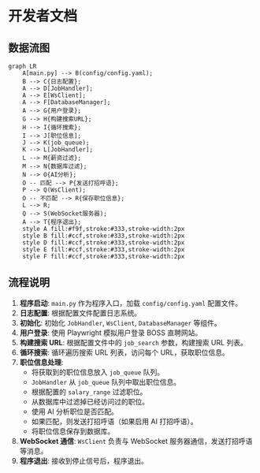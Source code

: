 # 开发者文档

## 数据流图

```mermaid
graph LR
    A[main.py] --> B(config/config.yaml);
    B --> C{日志配置};
    A --> D[JobHandler];
    A --> E[WsClient];
    A --> F[DatabaseManager];
    A --> G{用户登录};
    G --> H{构建搜索URL};
    H --> I{循环搜索};
    I --> J[职位信息];
    J --> K(job_queue);
    K --> L[JobHandler];
    L --> M{薪资过滤};
    M --> N{数据库过滤};
    N --> O{AI分析};
    O -- 匹配 --> P{发送打招呼语};
    P --> Q(WsClient);
    O -- 不匹配 --> R{保存职位信息};
    L --> R;
    Q --> S(WebSocket服务器);
    A --> T{程序退出};
    style A fill:#f9f,stroke:#333,stroke-width:2px
    style B fill:#ccf,stroke:#333,stroke-width:2px
    style D fill:#ccf,stroke:#333,stroke-width:2px
    style E fill:#ccf,stroke:#333,stroke-width:2px
    style F fill:#ccf,stroke:#333,stroke-width:2px
```

## 流程说明

1.  **程序启动**: `main.py` 作为程序入口，加载 `config/config.yaml` 配置文件。
2.  **日志配置**: 根据配置文件配置日志系统。
3.  **初始化**: 初始化 `JobHandler`, `WsClient`, `DatabaseManager` 等组件。
4.  **用户登录**: 使用 Playwright 模拟用户登录 BOSS 直聘网站。
5.  **构建搜索 URL**: 根据配置文件中的 `job_search` 参数，构建搜索 URL 列表。
6.  **循环搜索**: 循环遍历搜索 URL 列表，访问每个 URL，获取职位信息。
7.  **职位信息处理**:
    *   将获取到的职位信息放入 `job_queue` 队列。
    *   `JobHandler` 从 `job_queue` 队列中取出职位信息。
    *   根据配置的 `salary_range` 过滤职位。
    *   从数据库中过滤掉已经访问过的职位。
    *   使用 AI 分析职位是否匹配。
    *   如果匹配，则发送打招呼语（如果启用 AI 打招呼语）。
    *   将职位信息保存到数据库。
8.  **WebSocket 通信**: `WsClient` 负责与 WebSocket 服务器通信，发送打招呼语等消息。
9.  **程序退出**: 接收到停止信号后，程序退出。
